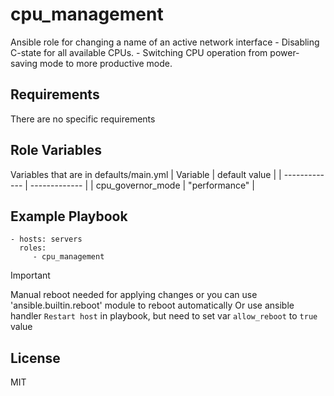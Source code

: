 cpu_management
=========

Ansible role for changing a name of an active network interface
    - Disabling C-state for all available CPUs.
    - Switching CPU operation from power-saving mode to more productive mode.

Requirements
------------

There are no specific requirements

Role Variables
--------------

Variables that are in defaults/main.yml
| Variable | default value |
| ------------- | ------------- |
| cpu_governor_mode | "performance"  |


Example Playbook
----------------

    - hosts: servers
      roles:
         - cpu_management

>[!IMPORTANT]
>Manual reboot needed for applying changes or you can use 'ansible.builtin.reboot' module to reboot automatically
>Or use ansible handler `Restart host` in playbook, but need to set var `allow_reboot` to `true` value

License
-------

MIT
